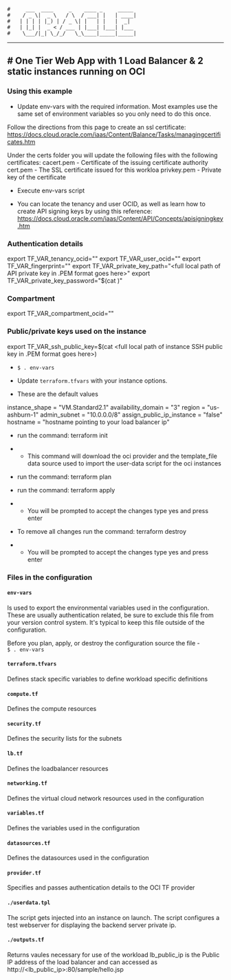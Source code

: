

    #     ___  ____     _    ____ _     _____
    #    / _ \|  _ \   / \  / ___| |   | ____|
    #   | | | | |_) | / _ \| |   | |   |  _|
    #   | |_| |  _ < / ___ | |___| |___| |___
    #    \___/|_| \_/_/   \_\____|_____|_____|
***
## # One Tier Web App with 1 Load Balancer & 2 static instances running on OCI

### Using this example
* Update env-vars with the required information. Most examples use the same set of environment variables so you only need to do this once.

Follow the directions from this page to create an ssl certificate:
https://docs.cloud.oracle.com/iaas/Content/Balance/Tasks/managingcertificates.htm

Under the certs folder you will update the following files with the following certificates:
cacert.pem - Certificate of the issuing certificate authority
cert.pem - The SSL certificate issued for this workloa
privkey.pem - Private key of the certificate
* Execute env-vars script


* You can locate the tenancy and user OCID, as well as learn how to create API signing keys by using this reference: https://docs.cloud.oracle.com/iaas/Content/API/Concepts/apisigningkey.htm

### Authentication details
export TF_VAR_tenancy_ocid="<tenancy OCID goes here>"
export TF_VAR_user_ocid="<user OCID goes here>"
export TF_VAR_fingerprint="<private key fingerprint goes here>"
export TF_VAR_private_key_path="<full local path of API private key in .PEM format goes here>"
export TF_VAR_private_key_password="$(cat <full local path for file containing passcode of API private key goes here>)"

### Compartment
export TF_VAR_compartment_ocid="<compartment OCID goes here>"

### Public/private keys used on the instance
export TF_VAR_ssh_public_key=$(cat <full local path of instance SSH public key in .PEM format goes here>)


  * `$ . env-vars`
* Update `terraform.tfvars` with your instance options.

* These are the default values

instance_shape = "VM.Standard2.1"
availability_domain = "3"
region = "us-ashburn-1"
admin_subnet = "10.0.0.0/8"
assign_public_ip_instance = "false"
hostname = "hostname pointing to your load balancer ip"
* run the command:  terraform init
* * This command will download the oci provider and the template_file data source used to import the user-data script for the oci instances

* run the command:  terraform plan

* run the command:  terraform apply
* * You will be prompted to accept the changes type yes and press enter

* To remove all changes run the command: terraform destroy
* * You will be prompted to accept the changes type yes and press enter

### Files in the configuration

#### `env-vars`
Is used to export the environmental variables used in the configuration. These are usually authentication related, be sure to exclude this file from your version control system. It's typical to keep this file outside of the configuration.

Before you plan, apply, or destroy the configuration source the file -  
`$ . env-vars`

#### `terraform.tfvars`
Defines stack specific variables to define workload specific definitions

#### `compute.tf`
Defines the compute resources

#### `security.tf`
Defines the security lists for the subnets

#### `lb.tf`
Defines the loadbalancer resources

#### `networking.tf`
Defines the virtual cloud network resources used in the configuration

#### `variables.tf`
Defines the variables used in the configuration

#### `datasources.tf`
Defines the datasources used in the configuration

#### `provider.tf`
Specifies and passes authentication details to the OCI TF provider

#### `./userdata.tpl`
The script gets injected into an instance on launch.
The script configures a test webserver for displaying the backend server private ip.

#### `./outputs.tf`
Returns vaules necessary for use of the workload
lb_public_ip is the Public IP address of the load balancer and can accessed as http://<lb_public_ip>:80/sample/hello.jsp